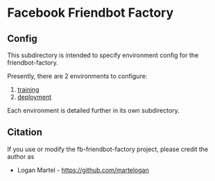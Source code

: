 # Facebook Friendbot Factory

## Config

This subdirectory is intended to specify environment config for the friendbot-factory.

Presently, there are 2 environments to configure:

1. [training](training)
2. [deployment](deployment)

Each environment is detailed further in its own subdirectory.

## Citation

If you use or modify the fb-friendbot-factory project, please credit the author as

* Logan Martel - https://github.com/martelogan
